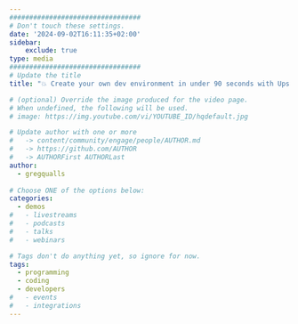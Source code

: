 ```yaml
---
#################################
# Don't touch these settings.
date: '2024-09-02T16:11:35+02:00'
sidebar:
    exclude: true
type: media
#################################
# Update the title
title: "💥 Create your own dev environment in under 90 seconds with Upsun"

# (optional) Override the image produced for the video page.
# When undefined, the following will be used.
# image: https://img.youtube.com/vi/YOUTUBE_ID/hqdefault.jpg

# Update author with one or more
#   -> content/community/engage/people/AUTHOR.md
#   -> https://github.com/AUTHOR
#   -> AUTHORFirst AUTHORLast
author:
  - gregqualls
  
# Choose ONE of the options below:
categories:
  - demos
#   - livestreams
#   - podcasts
#   - talks
#   - webinars

# Tags don't do anything yet, so ignore for now.
tags:
  - programming 
  - coding 
  - developers
#   - events
#   - integrations
---
```


